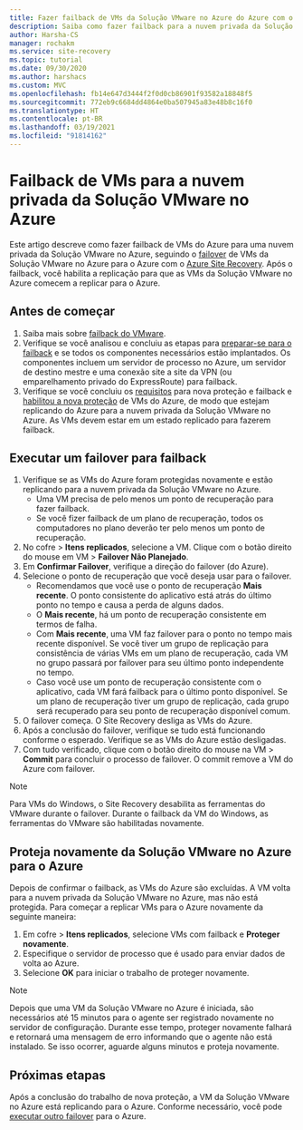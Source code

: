 ```yaml
---
title: Fazer failback de VMs da Solução VMware no Azure do Azure com o Azure Site Recovery
description: Saiba como fazer failback para a nuvem privada da Solução VMware no Azure após o failover para o Azure durante a recuperação de desastre.
author: Harsha-CS
manager: rochakm
ms.service: site-recovery
ms.topic: tutorial
ms.date: 09/30/2020
ms.author: harshacs
ms.custom: MVC
ms.openlocfilehash: fb14e647d3444f2f0d0cb86901f93582a18848f5
ms.sourcegitcommit: 772eb9c6684dd4864e0ba507945a83e48b8c16f0
ms.translationtype: HT
ms.contentlocale: pt-BR
ms.lasthandoff: 03/19/2021
ms.locfileid: "91814162"
---
```

# <a name="fail-back-vms-to-azure-vmware-solution-private-cloud"></a>Failback de VMs para a nuvem privada da Solução VMware no Azure

Este artigo descreve como fazer failback de VMs do Azure para uma nuvem privada da Solução VMware no Azure, seguindo o [failover](avs-tutorial-failover.md) de VMs da Solução VMware no Azure para o Azure com o [Azure Site Recovery](site-recovery-overview.md). Após o failback, você habilita a replicação para que as VMs da Solução VMware no Azure comecem a replicar para o Azure.

## <a name="before-you-start"></a>Antes de começar

1. Saiba mais sobre [failback do VMware](failover-failback-overview.md#vmwarephysical-reprotectionfailback). 
2. Verifique se você analisou e concluiu as etapas para [preparar-se para o failback](vmware-azure-prepare-failback.md) e se todos os componentes necessários estão implantados. Os componentes incluem um servidor de processo no Azure, um servidor de destino mestre e uma conexão site a site da VPN (ou emparelhamento privado do ExpressRoute) para failback.
3. Verifique se você concluiu os [requisitos](avs-tutorial-reprotect.md#before-you-begin) para nova proteção e failback e [habilitou a nova proteção](avs-tutorial-reprotect.md#enable-reprotection) de VMs do Azure, de modo que estejam replicando do Azure para a nuvem privada da Solução VMware no Azure. As VMs devem estar em um estado replicado para fazerem failback.




## <a name="run-a-failover-to-fail-back"></a>Executar um failover para failback

1. Verifique se as VMs do Azure foram protegidas novamente e estão replicando para a nuvem privada da Solução VMware no Azure.
    - Uma VM precisa de pelo menos um ponto de recuperação para fazer failback.
    - Se você fizer failback de um plano de recuperação, todos os computadores no plano deverão ter pelo menos um ponto de recuperação.
2. No cofre > **Itens replicados**, selecione a VM. Clique com o botão direito do mouse em VM > **Failover Não Planejado**.
3. Em **Confirmar Failover**, verifique a direção do failover (do Azure).
4. Selecione o ponto de recuperação que você deseja usar para o failover.
    - Recomendamos que você use o ponto de recuperação **Mais recente**. O ponto consistente do aplicativo está atrás do último ponto no tempo e causa a perda de alguns dados.
    - O **Mais recente**, há um ponto de recuperação consistente em termos de falha.
    - Com **Mais recente**, uma VM faz failover para o ponto no tempo mais recente disponível. Se você tiver um grupo de replicação para consistência de várias VMs em um plano de recuperação, cada VM no grupo passará por failover para seu último ponto independente no tempo.
    - Caso você use um ponto de recuperação consistente com o aplicativo, cada VM fará failback para o último ponto disponível. Se um plano de recuperação tiver um grupo de replicação, cada grupo será recuperado para seu ponto de recuperação disponível comum.
5. O failover começa. O Site Recovery desliga as VMs do Azure.
6. Após a conclusão do failover, verifique se tudo está funcionando conforme o esperado. Verifique se as VMs do Azure estão desligadas. 
7. Com tudo verificado, clique com o botão direito do mouse na VM > **Commit** para concluir o processo de failover. O commit remove a VM do Azure com failover. 

> [!NOTE]
> Para VMs do Windows, o Site Recovery desabilita as ferramentas do VMware durante o failover. Durante o failback da VM do Windows, as ferramentas do VMware são habilitadas novamente. 




## <a name="reprotect-from-azure-vmware-solution-to-azure"></a>Proteja novamente da Solução VMware no Azure para o Azure

Depois de confirmar o failback, as VMs do Azure são excluídas. A VM volta para a nuvem privada da Solução VMware no Azure, mas não está protegida. Para começar a replicar VMs para o Azure novamente da seguinte maneira:

1. Em cofre > **Itens replicados**, selecione VMs com failback e **Proteger novamente**.
2. Especifique o servidor de processo que é usado para enviar dados de volta ao Azure.
3. Selecione **OK** para iniciar o trabalho de proteger novamente.

> [!NOTE]
> Depois que uma VM da Solução VMware no Azure é iniciada, são necessários até 15 minutos para o agente ser registrado novamente no servidor de configuração. Durante esse tempo, proteger novamente falhará e retornará uma mensagem de erro informando que o agente não está instalado. Se isso ocorrer, aguarde alguns minutos e proteja novamente.

## <a name="next-steps"></a>Próximas etapas

Após a conclusão do trabalho de nova proteção, a VM da Solução VMware no Azure está replicando para o Azure. Conforme necessário, você pode [executar outro failover](avs-tutorial-failover.md) para o Azure.

